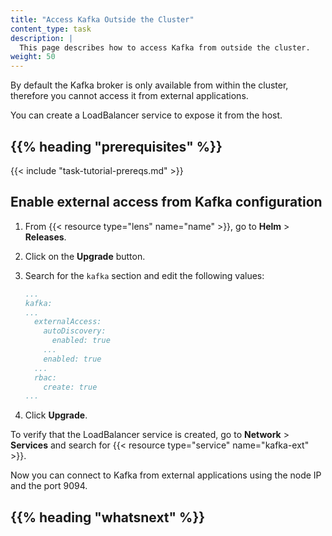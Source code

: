 ```yaml
---
title: "Access Kafka Outside the Cluster"
content_type: task
description: |
  This page describes how to access Kafka from outside the cluster.
weight: 50
---
```


<!-- overview -->

By default the Kafka broker is only available from within the cluster, therefore
you cannot access it from external applications.

You can create a LoadBalancer service to expose it from the host.

## {{% heading "prerequisites" %}}

{{< include "task-tutorial-prereqs.md" >}}

<!-- steps -->

## Enable external access from Kafka configuration

1. From {{< resource type="lens" name="name" >}}, go to **Helm** > **Releases**.
2. Click on the **Upgrade** button.
3. Search for the `kafka` section and edit the following values:

   ```yaml
   ...
   kafka:
   ...
     externalAccess:
       autoDiscovery:
         enabled: true
       ...
       enabled: true
     ...
     rbac:
       create: true
   ...
   ```

4. Click **Upgrade**.

To verify that the LoadBalancer service is created, go to **Network** > **Services**
and search for {{< resource type="service" name="kafka-ext" >}}.

Now you can connect to Kafka from external applications using the node IP and
the port 9094.
<!-- discussion -->

<!-- Optional section; add links to information related to this topic. -->
## {{% heading "whatsnext" %}}